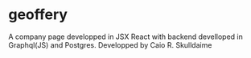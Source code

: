 # geoffery
A company page developped in JSX React with backend develloped in Graphql(JS) and Postgres.
Developped by Caio R. Skulldaime
